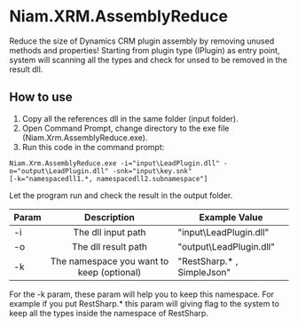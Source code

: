 # Niam.XRM.AssemblyReduce
Reduce the size of Dynamics CRM plugin assembly by removing unused methods and properties! Starting from plugin type (IPlugin) as entry point, system will scanning all the types and check for unsed to be removed in the result dll.

## How to use
1. Copy all the references dll in the same folder (input folder).
1. Open Command Prompt, change directory to the exe file (Niam.Xrm.AssemblyReduce.exe).
1. Run this code in the command prompt:
```
Niam.Xrm.AssemblyReduce.exe -i="input\LeadPlugin.dll" -o="output\LeadPlugin.dll" -snk="input\key.snk" 
[-k="namespacedll1.*, namespacedll2.subnamespace"]
```
Let the program run and check the result in the output folder.

| Param         | Description                   | Example Value       |
| ------------- |:-----------------------------:|-------------------|
| -i            | The dll input path     | "input\LeadPlugin.dll" |
| -o            | The dll result path      |   "output\LeadPlugin.dll"|
| -k | The namespace you want to keep (optional)     |    "RestSharp.* , SimpleJson" |

For the -k param, these param will help you to keep this namespace. For example if you put RestSharp.* this param will giving flag to the system to keep all the types inside the namespace of RestSharp.
